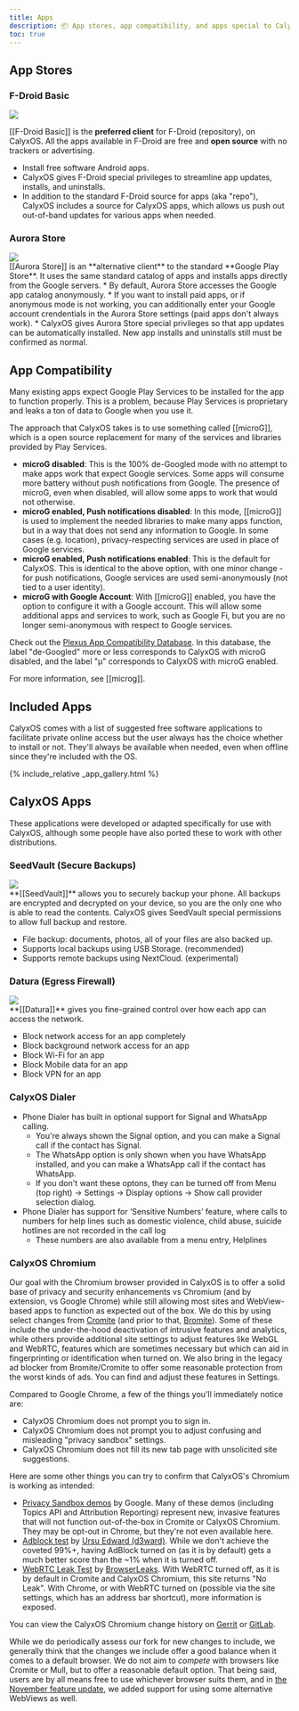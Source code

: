 ```yaml
---
title: Apps
description: 📦 App stores, app compatibility, and apps special to CalyxOS
toc: true
---
```


## App Stores

### F-Droid Basic

<div class="feature small-img">
<img src="{{'/assets/images/osapps/fdroid-basic.png' | relative_url}}" />
<div>

[[F-Droid Basic]] is the **preferred client** for F-Droid (repository), on CalyxOS. All the apps available in F-Droid are free and **open source** with no trackers or advertising.

* Install free software Android apps.
* CalyxOS gives F-Droid special privileges to streamline app updates, installs, and uninstalls.
* In addition to the standard F-Droid source for apps (aka "repo"), CalyxOS includes a source for CalyxOS apps, which allows us push out out-of-band updates for various apps when needed.

</div>
</div>

### Aurora Store

<div class="feature small-img">
<img src="{{'/assets/images/apps/com.aurora.store.png' | relative_url}}" />
<div>
[[Aurora Store]] is an **alternative client** to the standard **Google Play Store**. It uses the same standard catalog of apps and installs apps directly from the Google servers.
* By default, Aurora Store accesses the Google app catalog anonymously.
* If you want to install paid apps, or if anonymous mode is not working, you can additionally enter your Google account crendentials in the Aurora Store settings (paid apps don't always work).
* CalyxOS gives Aurora Store special privileges so that app updates can be automatically installed. New app installs and uninstalls still must be confirmed as normal.
</div>
</div>

## App Compatibility

Many existing apps expect Google Play Services to be installed for the app to function properly. This is a problem, because Play Services is proprietary and leaks a ton of data to Google when you use it.

The approach that CalyxOS takes is to use something called [[microG]], which is a open source replacement for many of the services and libraries provided by Play Services.

* **microG disabled**: This is the 100% de-Googled mode with no attempt to make apps work that expect Google services. Some apps will consume more battery without push notifications from Google. The presence of microG, even when disabled, will allow some apps to work that would not otherwise.
* **microG enabled, Push notifications disabled**: In this mode, [[microG]] is used to implement the needed libraries to make many apps function, but in a way that does not send any information to Google. In some cases (e.g. location), privacy-respecting services are used in place of Google services.
* **microG enabled, Push notifications enabled**: This is the default for CalyxOS. This is identical to the above option, with one minor change - for push notifications, Google services are used semi-anonymously (not tied to a user identity).
* **microG with Google Account**: With [[microG]] enabled, you have the option to configure it with a Google account. This will allow some additional apps and services to work, such as Google Fi, but you are no longer semi-anonymous with respect to Google services.

Check out the [Plexus App Compatibility Database](https://plexus.techlore.tech/). In this database, the label "de-Googled" more or less corresponds to CalyxOS with microG disabled, and the label "μ" corresponds to CalyxOS with microG enabled.

For more information, see [[microg]].

## Included Apps

CalyxOS comes with a list of suggested free software applications to facilitate private online access but the user always has the choice whether to install or not. They'll always be available when needed, even when offline since they're included with the OS.

{% include_relative _app_gallery.html %}

## CalyxOS Apps

These applications were developed or adapted specifically for use with CalyxOS, although some people have also ported these to work with other distributions.

### SeedVault (Secure Backups)

<div class="feature small-img">
<img src="{{'/assets/images/osapps/seedvault.png' | relative_url}}" />
<div>
**[[SeedVault]]** allows you to securely backup your phone. All backups are encrypted and decrypted on your device, so you are the only one who is able to read the contents. CalyxOS gives SeedVault special permissions to allow full backup and restore.

* File backup: documents, photos, all of your files are also backed up.
* Supports local backups using USB Storage. (recommended)
* Supports remote backups using NextCloud. (experimental)
</div>
</div>

### Datura (Egress Firewall)

<div class="feature small-img">
<img src="{{'/assets/images/osapps/datura.png' | relative_url}}" />
<div>
**[[Datura]]** gives you fine-grained control over how each app can access the network.

* Block network access for an app completely
* Block background network access for an app
* Block Wi-Fi for an app
* Block Mobile data for an app
* Block VPN for an app
</div>
</div>


### CalyxOS Dialer

* Phone Dialer has built in optional support for Signal and WhatsApp calling.
  * You're always shown the Signal option, and you can make a Signal call if the contact has Signal.
  * The WhatsApp option is only shown when you have WhatsApp installed, and you can make a WhatsApp call if the contact has WhatsApp.
  * If you don't want these optons, they can be turned off from Menu (top right) -> Settings -> Display options -> Show call provider selection dialog.
* Phone Dialer has support for ‘Sensitive Numbers’ feature, where calls to numbers for help lines such as domestic violence, child abuse, suicide hotlines are not recorded in the call log
  * These numbers are also available from a menu entry, Helplines

### CalyxOS Chromium

Our goal with the Chromium browser provided in CalyxOS is to offer a solid base of privacy and security enhancements vs Chromium (and by extension, vs Google Chrome) while still allowing most sites and WebView-based apps to function as expected out of the box. We do this by using select changes from [Cromite](https://github.com/uazo/cromite) (and prior to that, [Bromite](https://github.com/bromite/bromite)). Some of these include the under-the-hood deactivation of intrusive features and analytics, while others provide additional site settings to adjust features like WebGL and WebRTC, features which are sometimes necessary but which can aid in fingerprinting or identification when turned on. We also bring in the legacy ad blocker from Bromite/Cromite to offer some reasonable protection from the worst kinds of ads. You can find and adjust these features in Settings.

Compared to Google Chrome, a few of the things you'll immediately notice are:
* CalyxOS Chromium does not prompt you to sign in.
* CalyxOS Chromium does not prompt you to adjust confusing and misleading "privacy sandbox" settings.
* CalyxOS Chromium does not fill its new tab page with unsolicited site suggestions.

Here are some other things you can try to confirm that CalyxOS's Chromium is working as intended:

* [Privacy Sandbox demos](https://developers.google.com/privacy-sandbox/resources/demos) by Google. Many of these demos (including Topics API and Attribution Reporting) represent new, invasive features that will not function out-of-the-box in Cromite or CalyxOS Chromium. They may be opt-out in Chrome, but they're not even available here.
* [Adblock test](https://d3ward.github.io/toolz/adblock.html) by [Ursu Edward (d3ward)](https://d3ward.github.io/). While we don't achieve the coveted 99%+, having AdBlock turned on (as it is by default) gets a much better score than the \~1% when it is turned off.
* [WebRTC Leak Test](https://browserleaks.com/webrtc) by [BrowserLeaks](https://browserleaks.com). With WebRTC turned off, as it is by default in Cromite and CalyxOS Chromium, this site returns "No Leak". With Chrome, or with WebRTC turned on (possible via the site settings, which has an address bar shortcut), more information is exposed.

You can view the CalyxOS Chromium change history on [Gerrit](https://review.calyxos.org/q/project:CalyxOS/platform_external_calyx_chromium) or [GitLab](https://gitlab.com/CalyxOS/platform_external_calyx_chromium/-/commits/android14/?ref_type=heads).

While we do periodically assess our fork for new changes to include, we generally think that the changes we include offer a good balance when it comes to a default browser. We do not aim to *compete* with browsers like Cromite or Mull, but to offer a reasonable default option. That being said, users are by all means free to use whichever browser suits them, and in [the November feature update](https://calyxos.org/news/2023/11/30/november-feature-update/), we added support for using some alternative WebViews as well.
